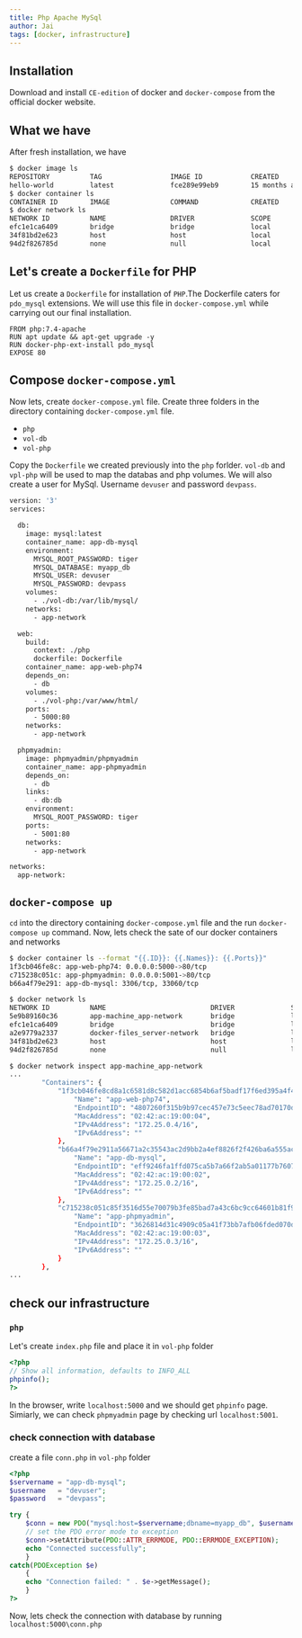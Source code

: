 ```yaml
---
title: Php Apache MySql
author: Jai
tags: [docker, infrastructure]
---
```


## Installation
Download and install `CE-edition` of docker and `docker-compose` from the official docker website.

## What we have
After fresh installation, we have
```bash
$ docker image ls
REPOSITORY          TAG                 IMAGE ID            CREATED             SIZE
hello-world         latest              fce289e99eb9        15 months ago       1.84kB
$ docker container ls
CONTAINER ID        IMAGE               COMMAND             CREATED             STATUS              PORTS               NAMES
$ docker network ls
NETWORK ID          NAME                DRIVER              SCOPE
efc1e1ca6409        bridge              bridge              local
34f81bd2e623        host                host                local
94d2f826785d        none                null                local
```
## Let's create a `Dockerfile` for PHP
Let us create a `Dockerfile` for installation of `PHP`.The Dockerfile caters for `pdo_mysql` extensions. We will use this file in `docker-compose.yml` while carrying out our final installation.
```
FROM php:7.4-apache
RUN apt update && apt-get upgrade -y
RUN docker-php-ext-install pdo_mysql
EXPOSE 80
```
## Compose `docker-compose.yml`
Now lets, create `docker-compose.yml` file. Create three folders in the directory containing `docker-compose.yml` file.

* `php`
* `vol-db`
* `vol-php`

Copy the `Dockerfile` we created previously into the `php` forlder. `vol-db` and `vpl-php` will be used to map the databas and php volumes. We will also create a user for MySql. Username `devuser` and password `devpass`.

```bash
version: '3'
services:

  db:
    image: mysql:latest
    container_name: app-db-mysql
    environment:
      MYSQL_ROOT_PASSWORD: tiger
      MYSQL_DATABASE: myapp_db
      MYSQL_USER: devuser
      MYSQL_PASSWORD: devpass
    volumes:
      - ./vol-db:/var/lib/mysql/
    networks:
      - app-network

  web:
    build:    
      context: ./php
      dockerfile: Dockerfile
    container_name: app-web-php74
    depends_on:
      - db
    volumes:
      - ./vol-php:/var/www/html/
    ports:
      - 5000:80
    networks:
      - app-network

  phpmyadmin:
    image: phpmyadmin/phpmyadmin
    container_name: app-phpmyadmin
    depends_on:
      - db    
    links: 
      - db:db    
    environment:      
      MYSQL_ROOT_PASSWORD: tiger 
    ports:
      - 5001:80
    networks:
      - app-network

networks:
  app-network:

```
## `docker-compose up`

`cd` into the directory containing `docker-compose.yml` file and the run `docker-compose up` command. Now, lets check the sate of our docker containers and networks
```bash
$ docker container ls --format "{{.ID}}: {{.Names}}: {{.Ports}}"
1f3cb046fe8c: app-web-php74: 0.0.0.0:5000->80/tcp
c715238c051c: app-phpmyadmin: 0.0.0.0:5001->80/tcp
b66a4f79e291: app-db-mysql: 3306/tcp, 33060/tcp

$ docker network ls 
NETWORK ID          NAME                          DRIVER              SCOPE
5e9b89160c36        app-machine_app-network       bridge              local
efc1e1ca6409        bridge                        bridge              local
a2e9779a2337        docker-files_server-network   bridge              local
34f81bd2e623        host                          host                local
94d2f826785d        none                          null                local
```
```bash
$ docker network inspect app-machine_app-network 
...
        "Containers": {
            "1f3cb046fe8cd8a1c6581d8c582d1acc6854b6af5badf17f6ed395a4f4acd934": {
                "Name": "app-web-php74",
                "EndpointID": "4807260f315b9b97cec457e73c5eec78ad70170d0e7b4e34fd30c57448b96e8f",
                "MacAddress": "02:42:ac:19:00:04",
                "IPv4Address": "172.25.0.4/16",
                "IPv6Address": ""
            },
            "b66a4f79e2911a56671a2c35543ac2d9bb2a4ef8826f2f426ba6a555ace46ff6": {
                "Name": "app-db-mysql",
                "EndpointID": "eff9246fa1ffd075ca5b7a66f2ab5a01177b7607a50b545a9814eda76b1e22e6",
                "MacAddress": "02:42:ac:19:00:02",
                "IPv4Address": "172.25.0.2/16",
                "IPv6Address": ""
            },
            "c715238c051c85f3516d55e70079b3fe85bad7a43c6bc9cc64601b81f9650f62": {
                "Name": "app-phpmyadmin",
                "EndpointID": "3626814d31c4909c05a41f73bb7afb06fded070d217c9ece38cf297e31626850",
                "MacAddress": "02:42:ac:19:00:03",
                "IPv4Address": "172.25.0.3/16",
                "IPv6Address": ""
            }
        },
...
```
## check our infrastructure
### `php`
Let's create `index.php` file and place it in `vol-php` folder
```php
<?php
// Show all information, defaults to INFO_ALL
phpinfo();
?>
```
In the browser, write `localhost:5000` and we should get `phpinfo` page. Simiarly, we can check `phpmyadmin` page by checking url `localhost:5001`.
### check connection with database
create a file `conn.php` in `vol-php` folder
```php
<?php
$servername = "app-db-mysql";
$username   = "devuser";
$password   = "devpass";

try {
    $conn = new PDO("mysql:host=$servername;dbname=myapp_db", $username, $password);
    // set the PDO error mode to exception
    $conn->setAttribute(PDO::ATTR_ERRMODE, PDO::ERRMODE_EXCEPTION);
    echo "Connected successfully";
    }
catch(PDOException $e)
    {
    echo "Connection failed: " . $e->getMessage();
    }
?>
```
Now, lets check the connection with database by running `localhost:5000\conn.php`



 
